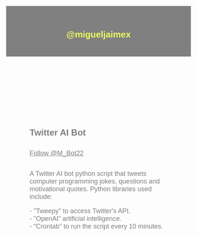<html>
	<head>
	<link rel="stylesheet" href="https://use.fontawesome.com/releases/v5.8.2/css/all.css">
	<title>@migueljaimex</title>
<style>
/* Layout */
header {
  background-color: gray;
  padding: 30px;
  text-align: center;
  font-size: 20px;
  color: white;
}
/* aside {
  background-color: gray;
  float: right;
  width: 20%;
  padding: 15px;
  margin-top: 7px;
  text-align: left;
}  */
section {
	float: center;
	text-align: left;
	width: screen;
	padding: 64px;
}
	/* Text Formatting */
		/* Site Title Style */
		h1 {color:#efff60; font-family: Arial, Helvetica, sans-serif;font-size: larger;}
		/* UNUSED Style */
		h2 {color:#efff60; font-family: Arial, Helvetica, sans-serif;font-size: larger;}
		h3 {color:rgb(253, 253, 253); font-family: Arial, Helvetica, sans-serif;font-size: 15px}
		a {color:gray; font-family: Arial, Helvetica, sans-serif;font-size: large;}
		/* Post Content Style */
		p {color:gray; font-family: Arial, Helvetica, sans-serif;font-size: large;}
		/* Post Title Color */
		h4 {color:gray; font-family: Arial, Helvetica, sans-serif;font-size: x-large;}
</style>
<header>
	<meta name="viewport" content="width=device-width, initial-scale=1.0">
	<meta name="viewport" content="height=device-height, initial-scale=1.0">
<h1>@migueljaimex</h1>
<!-- Instagram Button -->
<a href="https://instagram.com/migueljaimex">
	<span style="font-size: 2.0rem;">
		<span style="color: rgb(255, 0, 149);">
		   <i class="fab fa-instagram"></i>
		</span>
	</span>
 </a>
<!-- Twitter Button -->
<a href="https://twitter.com/migueljaimex" target="_blank">
    <span style="font-size: 2.0rem;">
        <span style="color: rgb(29, 161, 242);">
            <i class="fab fa-twitter"></i>
        </span>
    </span>
</a>
</header>
	</head>
<!-- <aside>
</aside> -->
<section>
<!-- TITLE  -->
<br> <h4> Twitter AI Bot </h4>
	<!-- Twitter Bot Embed Code -->
	<a href="https://twitter.com/M_Bot22?ref_src=twsrc%5Etfw" class="twitter-follow-button" data-size="large" data-show-count="false">Follow @M_Bot22</a><script async src="https://platform.twitter.com/widgets.js" charset="utf-8"></script> <br> <br>
<!-- Entry #1 -->
	<p>A Twitter AI bot python script that tweets computer programming jokes, questions and motivational quotes. Python libraries used include:</p>
		<p>- "Tweepy" to access Twitter's API. <br>
		- "OpenAI" artificial intelligence. <br>
		- "Crontab" to run the script every 10 minutes.</p>
</section>
</html>
